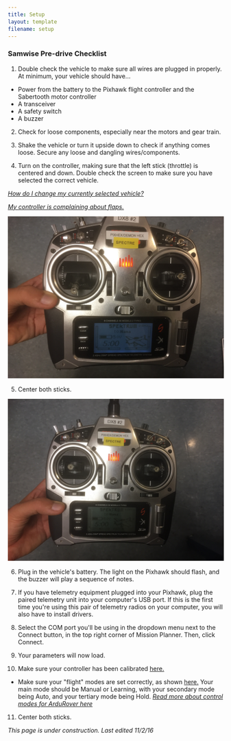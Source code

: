 ```yaml
---
title: Setup
layout: template
filename: setup 
--- 
```


### Samwise Pre-drive Checklist

1. Double check the vehicle to make sure all wires are plugged in properly. At minimum, your vehicle should have...

  * Power from the battery to the Pixhawk flight controller and the Sabertooth motor controller
  * A transceiver
  * A safety switch
  * A buzzer

2. Check for loose components, especially near the motors and gear train.

3. Shake the vehicle or turn it upside down to check if anything comes loose. Secure any loose and dangling wires/components.

4. Turn on the controller, making sure that the left stick (throttle) is centered and down. Double check the screen to make sure you have selected the correct vehicle.

*[How do I change my currently selected vehicle?](https://drive.google.com/file/d/0B6cEozG9ml5MSk1rZzdiLUs0TVE/view?usp=sharing)*

*[My controller is complaining about flaps.](https://drive.google.com/file/d/0B6cEozG9ml5MSk1rZzdiLUs0TVE/view?usp=sharing)*

![Trans1](images/Transmitter1.JPG)

5. Center both sticks.

![Trans2](images/Transmitter2.JPG)

6. Plug in the vehicle's battery. The light on the Pixhawk should flash, and the buzzer will play a sequence of notes.

7. If you have telemetry equipment plugged into your Pixhawk, plug the paired telemetry unit into your computer's USB port. If this is the first time you're using this pair of telemetry radios on your computer, you will also have to install drivers.

8. Select the COM port you'll be using in the dropdown menu next to the Connect button, in the top right corner of Mission Planner. Then, click Connect.

9. Your parameters will now load.

10. Make sure your controller has been calibrated [here.](http://ardupilot.org/copter/docs/common-radio-control-calibration.html)
* Make sure your "flight" modes are set correctly, as shown [here.](http://ardupilot.org/copter/docs/common-rc-transmitter-flight-mode-configuration.html) Your main mode should be Manual or Learning, with your secondary mode being Auto, and your tertiary mode being Hold.
*[Read more about control modes for ArduRover here](http://ardupilot.org/rover/docs/rover-control-modes.html)*

11. Center both sticks.

*This page is under construction. Last edited 11/2/16*
